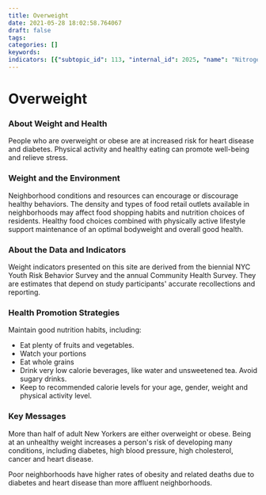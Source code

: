 ```yaml
---
title: Overweight
date: 2021-05-28 18:02:58.764067
draft: false
tags: 
categories: []
keywords: 
indicators: [{"subtopic_id": 113, "internal_id": 2025, "name": "Nitrogen Dioxide (NO2)", "URL": "https://a816-dohbesp.nyc.gov/IndicatorPublic/VisualizationData.aspx?id=2025,719b87,113,Summarize"}, {"subtopic_id": 113, "internal_id": 2063, "name": "Obese Adults", "URL": "https://a816-dohbesp.nyc.gov/IndicatorPublic/VisualizationData.aspx?id=2063,719b87,113,Summarize"}, {"subtopic_id": 113, "internal_id": 2064, "name": "Obese Youth", "URL": "https://a816-dohbesp.nyc.gov/IndicatorPublic/VisualizationData.aspx?id=2064,719b87,113,Summarize"}, {"subtopic_id": 113, "internal_id": 2061, "name": "Overweight or Obese Adults", "URL": "https://a816-dohbesp.nyc.gov/IndicatorPublic/VisualizationData.aspx?id=2061,719b87,113,Summarize"}, {"subtopic_id": 113, "internal_id": 2062, "name": "Overweight or Obese Youth", "URL": "https://a816-dohbesp.nyc.gov/IndicatorPublic/VisualizationData.aspx?id=2062,719b87,113,Summarize"}]
---
```

# Overweight
### About Weight and Health


People who are overweight or obese are at increased risk for heart disease and diabetes. Physical activity and healthy eating can promote well-being and relieve stress.


### Weight and the Environment


Neighborhood conditions and resources can encourage or discourage healthy behaviors. The density and types of food retail outlets available in neighborhoods may affect food shopping habits and nutrition choices of residents. Healthy food choices combined with physically active lifestyle support maintenance of an optimal bodyweight and overall good health.


### About the Data and Indicators


Weight indicators presented on this site are derived from the biennial NYC Youth Risk Behavior Survey and the annual Community Health Survey. They are estimates that depend on study participants' accurate recollections and reporting.


### Health Promotion Strategies


Maintain good nutrition habits, including:


* Eat plenty of fruits and vegetables.
* Watch your portions
* Eat whole grains
* Drink very low calorie beverages, like water and unsweetened tea. Avoid sugary drinks.
* Keep to recommended calorie levels for your age, gender, weight and physical activity level.


### Key Messages


More than half of adult New Yorkers are either overweight or obese. Being at an unhealthy weight increases a person's risk of developing many conditions, including diabetes, high blood pressure, high cholesterol, cancer and heart disease.


Poor neighborhoods have higher rates of obesity and related deaths due to diabetes and heart disease than more affluent neighborhoods.


